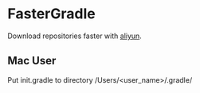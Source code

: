 # FasterGradle
Download repositories faster with [aliyun](https://help.aliyun.com/document_detail/102512.html).
## Mac User
Put init.gradle to directory /Users/<user_name>/.gradle/
